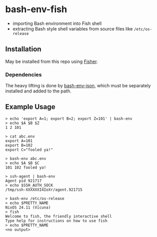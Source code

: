 # bash-env-fish

- importing Bash environment into Fish shell
- extracting Bash style shell variables from source files like `/etc/os-release`

## Installation

May be installed from this repo using [Fisher](https://github.com/jorgebucaran/fisher).

### Dependencies

The heavy lifting is done by [bash-env-json](https://github.com/tesujimath/bash-env-json), which must be separately installed and added to the path.

## Example Usage

```
> echo 'export A=1; export B=2; export Z=101' | bash-env
> echo $A $B $Z
1 2 101

> cat abc.env
export A=101
export B=102
export C="fooled ya!"

> bash-env abc.env
> echo $A $B $C
101 102 fooled ya!

> ssh-agent | bash-env
Agent pid 921717
> echo $SSH_AUTH_SOCK
/tmp/ssh-XXXXXXI4IoXr/agent.921715

> bash-env /etc/os-release
> echo $PRETTY_NAME
NixOS 24.11 (Vicuna)
> fish
Welcome to fish, the friendly interactive shell
Type help for instructions on how to use fish
> echo $PRETTY_NAME
<no output>
```

